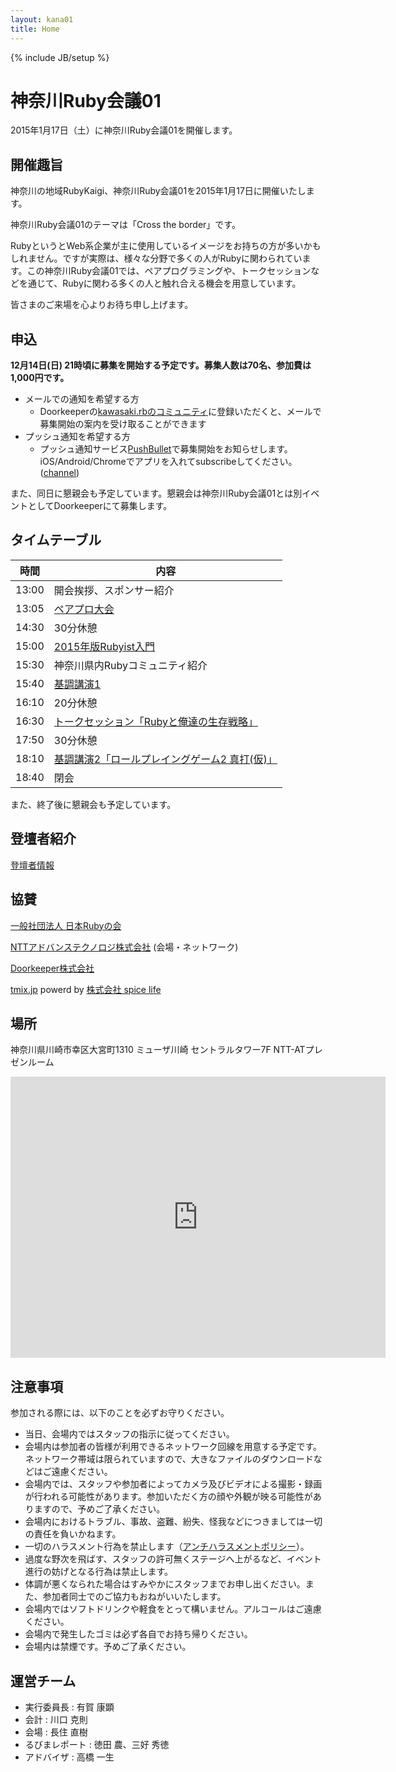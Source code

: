 ```yaml
---
layout: kana01
title: Home
---
```

{% include JB/setup %}

# 神奈川Ruby会議01

2015年1月17日（土）に神奈川Ruby会議01を開催します。

## 開催趣旨

神奈川の地域RubyKaigi、神奈川Ruby会議01を2015年1月17日に開催いたします。

神奈川Ruby会議01のテーマは「Cross the border」です。

RubyというとWeb系企業が主に使用しているイメージをお持ちの方が多いかもしれません。ですが実際は、様々な分野で多くの人がRubyに関わられています。この神奈川Ruby会議01では、ペアプログラミングや、トークセッションなどを通じて、Rubyに関わる多くの人と触れ合える機会を用意しています。

皆さまのご来場を心よりお待ち申し上げます。

## 申込

__12月14日(日) 21時頃に募集を開始する予定です。募集人数は70名、参加費は1,000円です。__

- メールでの通知を希望する方
  - Doorkeeperの[kawasaki.rbのコミュニティ](http://kawasakirb.doorkeeper.jp/)に登録いただくと、メールで募集開始の案内を受け取ることができます
- プッシュ通知を希望する方
  - プッシュ通知サービス[PushBullet](https://www.pushbullet.com/)で募集開始をお知らせします。iOS/Android/Chromeでアプリを入れてsubscribeしてください。([channel](https://www.pushbullet.com/channel?tag=kanagawaruby))

<a class="pushbullet-subscribe-widget" data-channel="kanagawaruby" data-widget="button" data-size="small"></a>
<script type="text/javascript">(function(){var a=document.createElement('script');a.type='text/javascript';a.async=true;a.src='https://widget.pushbullet.com/embed.js';var b=document.getElementsByTagName('script')[0];b.parentNode.insertBefore(a,b);})();</script>

また、同日に懇親会も予定しています。懇親会は神奈川Ruby会議01とは別イベントとしてDoorkeeperにて募集します。

## タイムテーブル

|時間|内容|
|---|---|
|13:00|開会挨拶、スポンサー紹介|
|13:05|[ペアプロ大会](contents/02_pair_programing.html)|
|14:30|30分休憩|
|15:00|[2015年版Rubyist入門](contents/04_how_to_be_a_rubyist_2015.html)|
|15:30|神奈川県内Rubyコミュニティ紹介|
|15:40|[基調講演1](contents/06_keynote1.html)|
|16:10|20分休憩|
|16:30|[トークセッション「Rubyと俺達の生存戦略」](contents/08_talk_session.html)|
|17:50|30分休憩|
|18:10|[基調講演2「ロールプレイングゲーム2 真打(仮)」](contents/10_keynote2.html)|
|18:40|閉会|


また、終了後に懇親会も予定しています。

## 登壇者紹介

[登壇者情報](profiles.html)

## 協賛

[一般社団法人 日本Rubyの会](http://ruby-no-kai.org/)

[NTTアドバンステクノロジ株式会社](http://www.ntt-at.co.jp/) (会場・ネットワーク)

[Doorkeeper株式会社](http://www.doorkeeper.jp/)

[tmix.jp](http://tmix.jp/) powerd by [株式会社 spice life](http://spicelife.jp/)

## 場所

神奈川県川崎市幸区大宮町1310 ミューザ川崎 セントラルタワー7F NTT-ATプレゼンルーム

<div class="ggmap">
  <iframe src="https://www.google.com/maps/embed?pb=!1m14!1m8!1m3!1d3246.9198213226173!2d139.69482635!3d35.530979!3m2!1i1024!2i768!4f13.1!3m3!1m2!1s0x6018609f1fb21e4f%3A0x71354a4d3e55903e!2z44CSMjEyLTAwMTQg56We5aWI5bed55yM5bed5bSO5biC5bm45Yy65aSn5a6u55S677yR77yT77yR77yQIOODn-ODpeODvOOCtuW3neW0juOCu-ODs-ODiOODqeODq-OCv-ODr-ODvA!5e0!3m2!1sja!2sjp!4v1411054749334" width="600" height="450" frameborder="0" style="border:0"></iframe>
</div>

## 注意事項

参加される際には、以下のことを必ずお守りください。

- 当日、会場内ではスタッフの指示に従ってください。
- 会場内は参加者の皆様が利用できるネットワーク回線を用意する予定です。ネットワーク帯域は限られていますので、大きなファイルのダウンロードなどはご遠慮ください。
- 会場内では、スタッフや参加者によってカメラ及びビデオによる撮影・録画が行われる可能性があります。参加いただく方の顔や外観が映る可能性がありますので、予めご了承ください。
- 会場内におけるトラブル、事故、盗難、紛失、怪我などにつきましては一切の責任を負いかねます。
- 一切のハラスメント行為を禁止します（[アンチハラスメントポリシー](anti_harassment.html)）。
- 過度な野次を飛ばす、スタッフの許可無くステージへ上がるなど、イベント進行の妨げとなる行為は禁止します。
- 体調が悪くなられた場合はすみやかにスタッフまでお申し出ください。また、参加者同士でのご協力もおねがいいたします。
- 会場内ではソフトドリンクや軽食をとって構いません。アルコールはご遠慮ください。
- 会場内で発生したゴミは必ず各自でお持ち帰りください。
- 会場内は禁煙です。予めご了承ください。

## 運営チーム

- 実行委員長 : 有賀 康顕
- 会計 : 川口 克則
- 会場 : 長住 直樹
- るびまレポート : 徳田 農、三好 秀徳
- アドバイザ : 高橋 一生


